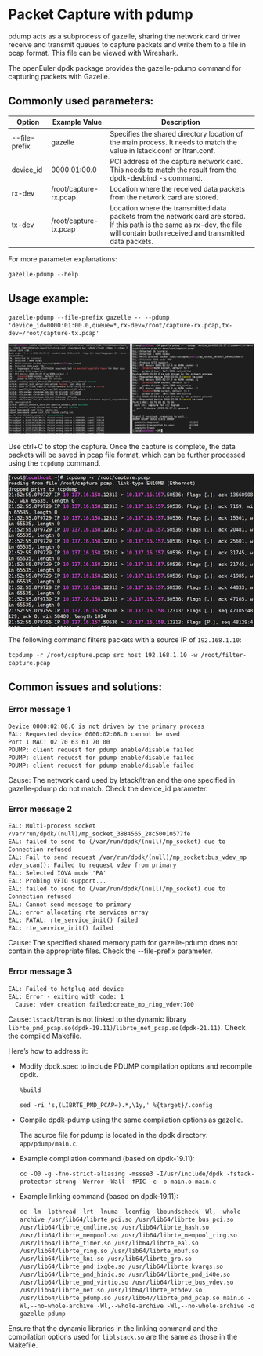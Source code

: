 # Packet Capture with pdump

pdump acts as a subprocess of gazelle, sharing the network card driver receive and transmit queues to capture packets and write them to a file in pcap format. This file can be viewed with Wireshark.

The openEuler dpdk package provides the gazelle-pdump command for capturing packets with Gazelle.

## Commonly used parameters:

| Option        | Example Value    | Description |
| ------------- | ---------------- | ----------- |
| --file-prefix | gazelle          | Specifies the shared directory location of the main process. It needs to match the value in lstack.conf or ltran.conf. |
| device_id     | 0000:01:00.0     | PCI address of the capture network card. This needs to match the result from the dpdk-devbind -s command. |
| rx-dev        | /root/capture-rx.pcap | Location where the received data packets from the network card are stored. |
| tx-dev        | /root/capture-tx.pcap | Location where the transmitted data packets from the network card are stored. If this path is the same as rx-dev, the file will contain both received and transmitted data packets. |

For more parameter explanations:
```
gazelle-pdump --help
```

## Usage example:
```
gazelle-pdump --file-prefix gazelle -- --pdump 'device_id=0000:01:00.0,queue=*,rx-dev=/root/capture-rx.pcap,tx-dev=/root/capture-tx.pcap'
```
![scene](images/pdump.png)

Use ctrl+C to stop the capture. Once the capture is complete, the data packets will be saved in pcap file format, which can be further processed using the `tcpdump` command.

![scene](images/pdump-tcpdump.png)

The following command filters packets with a source IP of `192.168.1.10`:
```
tcpdump -r /root/capture.pcap src host 192.168.1.10 -w /root/filter-capture.pcap
```

## Common issues and solutions:

### Error message 1
```
Device 0000:02:08.0 is not driven by the primary process
EAL: Requested device 0000:02:08.0 cannot be used
Port 1 MAC: 02 70 63 61 70 00
PDUMP: client request for pdump enable/disable failed
PDUMP: client request for pdump enable/disable failed
PDUMP: client request for pdump enable/disable failed
```
Cause: The network card used by lstack/ltran and the one specified in gazelle-pdump do not match. Check the device_id parameter.

### Error message 2
```
EAL: Multi-process socket /var/run/dpdk/(null)/mp_socket_3884565_28c50010577fe
EAL: failed to send to (/var/run/dpdk/(null)/mp_socket) due to Connection refused
EAL: Fail to send request /var/run/dpdk/(null)/mp_socket:bus_vdev_mp
vdev_scan(): Failed to request vdev from primary
EAL: Selected IOVA mode 'PA'
EAL: Probing VFIO support...
EAL: failed to send to (/var/run/dpdk/(null)/mp_socket) due to Connection refused
EAL: Cannot send message to primary
EAL: error allocating rte services array
EAL: FATAL: rte_service_init() failed
EAL: rte_service_init() failed
```
Cause: The specified shared memory path for gazelle-pdump does not contain the appropriate files. Check the --file-prefix parameter.

### Error message 3
```
EAL: Failed to hotplug add device
EAL: Error - exiting with code: 1
  Cause: vdev creation failed:create_mp_ring_vdev:700
```
Cause: `lstack`/`ltran` is not linked to the dynamic library `librte_pmd_pcap.so(dpdk-19.11)`/`librte_net_pcap.so(dpdk-21.11)`. Check the compiled Makefile.

Here’s how to address it:
- Modify dpdk.spec to include PDUMP compilation options and recompile dpdk.
  
    `%build`
    ```
    sed -ri 's,(LIBRTE_PMD_PCAP=).*,\1y,' %{target}/.config
    ```

- Compile dpdk-pdump using the same compilation options as gazelle.

    The source file for pdump is located in the dpdk directory: `app/pdump/main.c`.

- Example compilation command (based on dpdk-19.11):
    ```
    cc -O0 -g -fno-strict-aliasing -mssse3 -I/usr/include/dpdk -fstack-protector-strong -Werror -Wall -fPIC -c -o main.o main.c
    ```

- Example linking command (based on dpdk-19.11):
    ```
    cc -lm -lpthread -lrt -lnuma -lconfig -lboundscheck -Wl,--whole-archive /usr/lib64/librte_pci.so /usr/lib64/librte_bus_pci.so /usr/lib64/librte_cmdline.so /usr/lib64/librte_hash.so /usr/lib64/librte_mempool.so /usr/lib64/librte_mempool_ring.so /usr/lib64/librte_timer.so /usr/lib64/librte_eal.so /usr/lib64/librte_ring.so /usr/lib64/librte_mbuf.so /usr/lib64/librte_kni.so /usr/lib64/librte_gro.so /usr/lib64/librte_pmd_ixgbe.so /usr/lib64/librte_kvargs.so /usr/lib64/librte_pmd_hinic.so /usr/lib64/librte_pmd_i40e.so /usr/lib64/librte_pmd_virtio.so /usr/lib64/librte_bus_vdev.so /usr/lib64/librte_net.so /usr/lib64/librte_ethdev.so /usr/lib64/librte_pdump.so /usr/lib64//librte_pmd_pcap.so main.o -Wl,--no-whole-archive -Wl,--whole-archive -Wl,--no-whole-archive -o gazelle-pdump
    ```

Ensure that the dynamic libraries in the linking command and the compilation options used for `liblstack.so` are the same as those in the Makefile.
